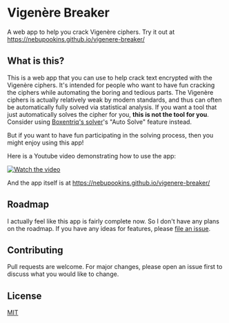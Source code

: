 # Vigenère Breaker

A web app to help you crack Vigenère ciphers. Try it out at https://nebupookins.github.io/vigenere-breaker/

## What is this?

This is a web app that you can use to help crack text encrypted with the Vigenère ciphers. It's intended for people who
want to have fun cracking the ciphers while automating the boring and tedious parts. The Vigenère ciphers is actually
relatively weak by modern standards, and thus can often be automatically fully solved via statistical analysis. If you
want a tool that just automatically solves the cipher for you, **this is not the tool for you**. Consider using
[Boxentriq's solver](https://www.boxentriq.com/code-breaking/vigenere-cipher)'s "Auto Solve" feature instead.

But if you want to have fun participating in the solving process, then you might enjoy using this app!

Here is a Youtube video demonstrating how to use the app:

[![Watch the video](https://img.youtube.com/vi/6qXFwH_JXeY/hqdefault.jpg)](https://youtu.be/6qXFwH_JXeY)

And the app itself is at https://nebupookins.github.io/vigenere-breaker/

## Roadmap

I actually feel like this app is fairly complete now. So I don't have any plans on the roadmap. If you have any ideas
for features, please [file an issue](https://github.com/NebuPookins/vigenere-breaker/issues).

## Contributing

Pull requests are welcome. For major changes, please open an issue first to discuss what you would like to change.

## License

[MIT](https://choosealicense.com/licenses/mit/)
